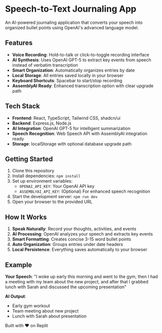 # Speech-to-Text Journaling App

An AI-powered journaling application that converts your speech into organized bullet points using OpenAI's advanced language model.

## Features

- **Voice Recording**: Hold-to-talk or click-to-toggle recording interface
- **AI Synthesis**: Uses OpenAI GPT-5 to extract key events from speech instead of verbatim transcription
- **Smart Organization**: Automatically organizes entries by date
- **Local Storage**: All entries saved locally in your browser
- **Keyboard Shortcuts**: Spacebar to start/stop recording
- **AssemblyAI Ready**: Enhanced transcription option with clear upgrade path

## Tech Stack

- **Frontend**: React, TypeScript, Tailwind CSS, shadcn/ui
- **Backend**: Express.js, Node.js
- **AI Integration**: OpenAI GPT-5 for intelligent summarization
- **Speech Recognition**: Web Speech API with AssemblyAI integration ready
- **Storage**: localStorage with optional database upgrade path

## Getting Started

1. Clone this repository
2. Install dependencies: `npm install`
3. Set up environment variables:
   - `OPENAI_API_KEY`: Your OpenAI API key
   - `ASSEMBLYAI_API_KEY`: (Optional) For enhanced speech recognition
4. Start the development server: `npm run dev`
5. Open your browser to the provided URL

## How It Works

1. **Speak Naturally**: Record your thoughts, activities, and events
2. **AI Processing**: OpenAI analyzes your speech and extracts key events
3. **Smart Formatting**: Creates concise 3-15 word bullet points
4. **Auto Organization**: Groups entries under date headers
5. **Local Persistence**: Everything saves automatically to your browser

## Example

**Your Speech**: "I woke up early this morning and went to the gym, then I had a meeting with my team about the new project, and after that I grabbed lunch with Sarah and discussed the upcoming presentation"

**AI Output**:
- Early gym workout
- Team meeting about new project  
- Lunch with Sarah about presentation

Built with ❤️ on Replit
